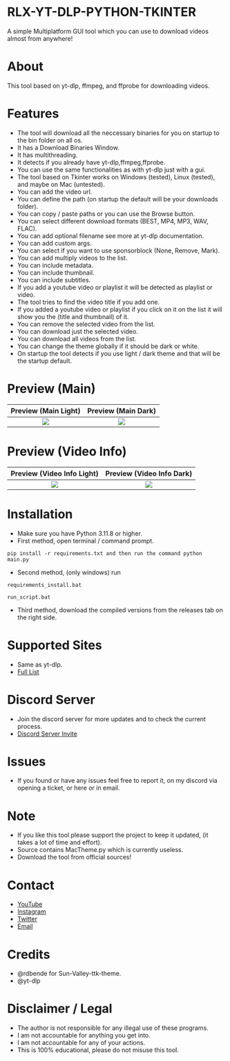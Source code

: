 # RLX-YT-DLP-PYTHON-TKINTER
 A simple Multiplatform GUI tool which you can use to download videos almost from anywhere!

# About
 This tool based on yt-dlp, ffmpeg, and ffprobe for downloading videos.

# Features
 - The tool will download all the neccessary binaries for you on startup to the bin folder on all os.
 - It has a Download Binaries Window.
 - It has multithreading.
 - It detects if you already have yt-dlp,ffmpeg,ffprobe.
 - You can use the same functionalities as with yt-dlp just with a gui.
 - The tool based on Tkinter works on Windows (tested), Linux (tested), and maybe on Mac (untested).
 - You can add the video url.
 - You can define the path (on startup the default will be your downloads folder).
 - You can copy / paste paths or you can use the Browse button.
 - You can select different download formats (BEST, MP4, MP3, WAV, FLAC).
 - You can add optional filename see more at yt-dlp documentation.
 - You can add custom args.
 - You can select if you want to use sponsorblock (None, Remove, Mark).
 - You can add multiply videos to the list.
 - You can include metadata.
 - You can include thumbnail.
 - You can include subtitles.
 - If you add a youtube video or playlist it will be detected as playlist or video.
 - The tool tries to find the video title if you add one.
 - If you added a youtube video or playlist if you click on it on the list it will show you the (title and thumbnail) of it.
 - You can remove the selected video from the list.
 - You can download just the selected video.
 - You can download all videos from the list.
 - You can change the theme globally if it should be dark or white.
 - On startup the tool detects if you use light / dark theme and that will be the startup default.

# Preview (Main)

Preview (Main Light)       |       Preview (Main Dark)
:-------------------------:|:-------------------------:
![](https://i.ibb.co/fqkCd2p/rlx-yt-dlp-main-light.png)  |  ![](https://i.ibb.co/NYrkDFC/rlx-yt-dlp-main-dark.png)

# Preview (Video Info)

Preview (Video Info Light)                                     |                                     Preview (Video Info Dark)
:-------------------------------------------------------------:|:-------------------------------------------------------------:
![](https://i.ibb.co/chfDxv2/rlx-yt-dlp-video-info-light.png)  |  ![](https://i.ibb.co/VWKsPVB/rlx-yt-dlp-video-info-dark.png)

# Installation
 - Make sure you have Python 3.11.8 or higher.<br/>
 - First method, open terminal / command prompt.
 ```
 pip install -r requirements.txt and then run the command python main.py
 ```
 - Second method, (only windows) run 
 ```
 requirements_install.bat
 ```
 ```
 run_script.bat
 ```
 - Third method, download the compiled versions from the releases tab on the right side.

# Supported Sites
 - Same as yt-dlp.
 - [Full List](https://github.com/yt-dlp/yt-dlp/blob/master/supportedsites.md)

# Discord Server
 - Join the discord server for more updates and to check the current process.
 - [Discord Server Invite](https://discord.gg/GpTjA7yWpG)

# Issues
 - If you found or have any issues feel free to report it, on my discord via opening a ticket, or here or in email.

# Note
 - If you like this tool please support the project to keep it updated, (it takes a lot of time and effort).
 - Source contains MacTheme.py which is currently useless.
 - Download the tool from official sources!

# Contact
 - [YouTube](https://www.youtube.com/channel/UC9SLDHrT6la3TLMl0FCbA_g)
 - [Instagram](https://www.instagram.com/raczalex99/)
 - [Twitter](https://twitter.com/raczalexvagyok)
 - [Email](raczalex@proton.me)

# Credits
 - @rdbende for Sun-Valley-ttk-theme.
 - @yt-dlp

# Disclaimer / Legal
 - The author is not responsible for any illegal use of these programs.<br/>
 - I am not accountable for anything you get into.<br/>
 - I am not accountable for any of your actions.<br/>
 - This is 100% educational, please do not misuse this tool.<br/>